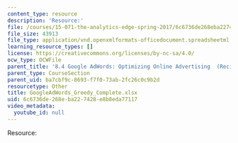 ```yaml
---
content_type: resource
description: 'Resource:'
file: /courses/15-071-the-analytics-edge-spring-2017/6c6736de268eba227428e8b8eda77117_GoogleAdWords_Greedy_Complete.xlsx
file_size: 43913
file_type: application/vnd.openxmlformats-officedocument.spreadsheetml.sheet
learning_resource_types: []
license: https://creativecommons.org/licenses/by-nc-sa/4.0/
ocw_type: OCWFile
parent_title: '8.4 Google AdWords: Optimizing Online Advertising  (Recitation)'
parent_type: CourseSection
parent_uid: ba7cbf9c-8693-f7f0-73ab-2fc26c0c9b2d
resourcetype: Other
title: GoogleAdWords_Greedy_Complete.xlsx
uid: 6c6736de-268e-ba22-7428-e8b8eda77117
video_metadata:
  youtube_id: null
---
```

Resource: